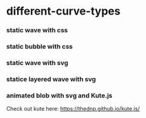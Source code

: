 # different-curve-types
### static wave with css
### static bubble with css
### static wave with svg
### statice layered wave with svg
### animated blob with svg and Kute.js
Check out kute here: https://thednp.github.io/kute.js/
